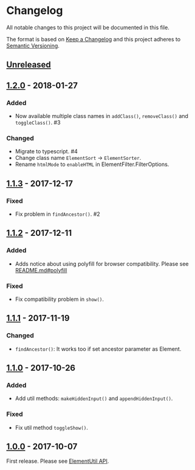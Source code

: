 # Changelog

All notable changes to this project will be documented in this file.

The format is based on [Keep a Changelog](http://keepachangelog.com/en/1.0.0/)
and this project adheres to [Semantic Versioning](http://semver.org/spec/v2.0.0.html).

## [Unreleased]

## [1.2.0] - 2018-01-27

### Added

- Now available multiple class names in `addClass()`, `removeClass()` and `toggleClass()`. #3

### Changed

- Migrate to typescript. #4
- Change class name `ElementSort` -> `ElementSorter`.
- Rename `htmlMode` to `enableHTML` in ElementFilter.FilterOptions.

## [1.1.3] - 2017-12-17

### Fixed

- Fix problem in `findAncestor()`. #2

## [1.1.2] - 2017-12-11

### Added

- Adds notice about using polyfill for browser compatibility. Please see [README.md#polyfill](https://github.com/archco/element-util/blob/master/README.md#polyfill)

### Fixed

- Fix compatibility problem in `show()`.

## [1.1.1] - 2017-11-19

### Changed

- `findAncestor()`: It works too if set ancestor parameter as Element.

## [1.1.0] - 2017-10-26

### Added

- Add util methods: `makeHiddenInput()` and `appendHiddenInput()`.

### Fixed

- Fix util method `toggleShow()`.

## [1.0.0] - 2017-10-07

First release. Please see [ElementUtil API](https://github.com/archco/element-util/tree/master/docs).

[Unreleased]: https://github.com/archco/element-util/compare/v1.2.0...HEAD
[1.2.0]: https://github.com/archco/element-util/compare/v1.1.3...v1.2.0
[1.1.3]: https://github.com/archco/element-util/compare/v1.1.2...v1.1.3
[1.1.2]: https://github.com/archco/element-util/compare/v1.1.1...v1.1.2
[1.1.1]: https://github.com/archco/element-util/compare/v1.1.0...v1.1.1
[1.1.0]: https://github.com/archco/element-util/compare/v1.0.0...v1.1.0
[1.0.0]: https://github.com/archco/element-util/compare/e13504e...v1.0.0
